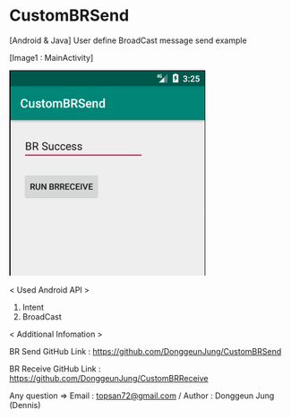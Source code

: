 # CustomBRSend

[Android & Java] User define BroadCast message send example

[Image1 : MainActivity]

<div>
<img src="https://github.com/DonggeunJung/CustomBRSend/blob/master/CustomBRSend_Capture.png?raw=true width="400px"></img>
</div>


< Used Android API >
1. Intent
2. BroadCast


< Additional Infomation >

BR Send GitHub Link : https://github.com/DonggeunJung/CustomBRSend

BR Receive GitHub Link : https://github.com/DonggeunJung/CustomBRReceive

Any question => Email : topsan72@gmail.com / Author : Donggeun Jung (Dennis)
